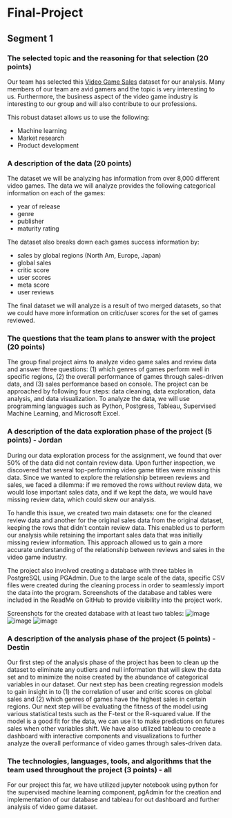 # Final-Project

## Segment 1

### The selected topic and the reasoning for that selection (20 points)

Our team has selected this [Video Game Sales](https://www.kaggle.com/datasets/ibriiee/video-games-sales-dataset-2022-updated-extra-feat) dataset for our analysis. Many members of our team are avid gamers and the topic is very interesting to us. Furthermore, the business aspect of the video game industry is interesting to our group and will also contribute to our professions. 

This robust dataset allows us to use the following: 
- Machine learning
- Market research
- Product development

### A description of the data (20 points)
The dataset we will be analyzing has information from over 8,000 different video games. The data we will analyze provides the following categorical information on each of the games: 
- year of release 
- genre 
- publisher
- maturity rating 

The dataset also breaks down each games success information by:
- sales by global regions (North Am, Europe, Japan)
- global sales
- critic score
- user scores
- meta score
- user reviews

The final dataset we will analyze is a result of two merged datasets, so that we could have more information on critic/user scores for the set of games reviewed. 

### The questions that the team plans to answer with the project (20 points)
The group final project aims to analyze video game sales and review data and answer three questions: (1) which genres of games perform well in specific regions, (2) the overall performance of games through sales-driven data, and (3) sales performance based on console. The project can be approached by following four steps: data cleaning, data exploration, data analysis, and data visualization. To analyze the data, we will use programming languages such as Python, Postgress, Tableau, Supervised Machine Learning, and Microsoft Excel. 

### A description of the data exploration phase of the project (5 points) - Jordan
During our data exploration process for the assignment, we found that over 50% of the data did not contain review data. Upon further inspection, we discovered that several top-performing video game titles were missing this data. Since we wanted to explore the relationship between reviews and sales, we faced a dilemma: if we removed the rows without review data, we would lose important sales data, and if we kept the data, we would have missing review data, which could skew our analysis.

To handle this issue, we created two main datasets: one for the cleaned review data and another for the original sales data from the original dataset, keeping the rows that didn't contain review data. This enabled us to perform our analysis while retaining the important sales data that was initially missing review information. This approach allowed us to gain a more accurate understanding of the relationship between reviews and sales in the video game industry.

The project also involved creating a database with three tables in PostgreSQL using PGAdmin. Due to the large scale of the data, specific CSV files were created during the cleaning process in order to seamlessly import the data into the program. Screenshots of the database and tables were included in the ReadMe on GitHub to provide visibility into the project work.

Screenshots for the created database with at least two tables:
![image](https://user-images.githubusercontent.com/102545401/227072191-4a9ce55d-dcc1-470c-bfdd-db8c718cc1ee.png)
![image](https://user-images.githubusercontent.com/102545401/227072213-ac540259-9dd0-43e6-b5cf-cdbf6425fc16.png)
![image](https://user-images.githubusercontent.com/102545401/227072271-ad2c2a99-4141-472a-a0d3-fda057f64812.png)

### A description of the analysis phase of the project (5 points) - Destin
Our first step of the analysis phase of the project has been to clean up the dataset to eliminate any outliers and null information that will skew the data set and to minimize the noise created by the abundance of categorical variables in our dataset. Our next step has been creating regression models to gain insight in to (1) the correlation of user and critic scores on global sales and (2) which genres of games have the highest sales in certain regions. Our next step will be evaluating the fitness of the model using various statistical tests such as the F-test or the R-squared value. If the model is a good fit for the data, we can use it to make predictions on futures sales when other variables shift. We have also utilized tableau to create a dashboard with interactive components and visualizations to further analyze the overall performance of video games through sales-driven data. 
### The technologies, languages, tools, and algorithms that the team used throughout the project (3 points) - all
For our project this far, we have utilized jupyter notebook using python for the supervised machine learning component, pgAdmin for the creation and implementation of our database and tableau for out dashboard and further analysis of video game dataset. 
